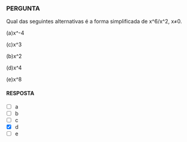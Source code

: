### PERGUNTA

Qual das seguintes alternativas é a forma simplificada de x^6/x^2, x≠0.

(a)x^-4

(c)x^3

(b)x^2

(d)x^4

(e)x^8

#### RESPOSTA

- [ ] a
- [ ] b
- [ ] c
- [X] d
- [ ] e
